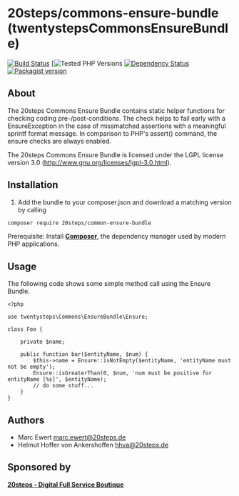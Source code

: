# 20steps/commons-ensure-bundle (twentystepsCommonsEnsureBundle)

[![Build Status](https://travis-ci.org/20steps/commons-ensure-bundle.svg?branch=master)](https://travis-ci.org/20steps/commons-ensure-bundle)
[![Tested PHP Versions](http://php-eye.com/badge/20steps/commons-ensure-bundle/tested.svg)
[![Dependency Status](https://www.versioneye.com/user/projects/58542cc4ad9aa20040cc37f3/badge.svg?style=flat-square)](https://www.versioneye.com/user/projects/58542cc4ad9aa20040cc37f3)
[![Packagist version](https://img.shields.io/packagist/v/20steps/commons-ensure-bundle.svg)](https://packagist.org/packages/20steps/commons-ensure-bundle)


About
-----

The 20steps Commons Ensure Bundle contains static helper functions for checking coding pre-/post-conditions. The check
helps to fail early with a EnsureException in the case of missmatched assertions with a meaningful sprintf format
message. In comparison to PHP's assert() command, the ensure checks are always enabled.

The 20steps Commons Ensure Bundle is licensed under the LGPL license version 3.0 (http://www.gnu.org/licenses/lgpl-3.0.html).

Installation
------------

1. Add the bundle to your composer.json and download a matching version by calling

```bash
composer require 20steps/common-ensure-bundle
```

Prerequisite: Install [**Composer**][1], the dependency manager used by modern PHP applications.

Usage
-----

The following code shows some simple method call using the Ensure Bundle.

```
<?php

use twentysteps\Commons\EnsureBundle\Ensure;

class Foo {

    private $name;

    public function bar($entityName, $num) {
        $this->name = Ensure::isNotEmpty($entityName, 'entityName must not be empty');
        Ensure::isGreaterThan(0, $num, 'num must be positive for entityName [%s]', $entityName);
        // do some stuff...
    }
}
```

Authors
-------

* Marc Ewert <marc.ewert@20steps.de>
* Helmut Hoffer von Ankershoffen <hhva@20steps.de>

Sponsored by
------------

[**20steps - Digital Full Service Boutique**][2]

[1]:  https://getcomposer.org/
[2]:  https://20steps.de